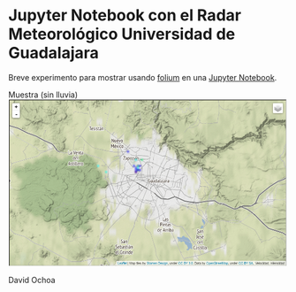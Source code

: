 # Jupyter Notebook con el Radar Meteorológico Universidad de Guadalajara

Breve experimento para mostrar usando [folium](https://github.com/python-visualization/folium) en una [Jupyter Notebook](http://jupyter.org/).

Muestra (sin lluvia)
![sin lluvia](img/RadarUdeG.png)

David Ochoa

